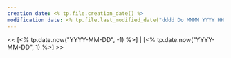 ```yaml
---
creation date: <% tp.file.creation_date() %> 
modification date: <% tp.file.last_modified_date("dddd Do MMMM YYYY HH:mm:ss") %>
---
```


<< [<% tp.date.now("YYYY-MM-DD", -1) %>] | [<% tp.date.now("YYYY-MM-DD", 1) %>] >>

